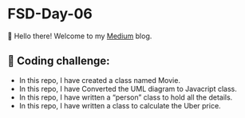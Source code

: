 # FSD-Day-06

👋 Hello there! Welcome to my [Medium](https://medium.com/@rithickshival16) blog.

## 📝 Coding challenge:
- In this repo, I have created a class named Movie.
- In this repo, I have Converted the UML diagram to Javacript class.
- In this repo, I have written a “person” class to hold all the details.
- In this repo, I have written a class to calculate the Uber price.
